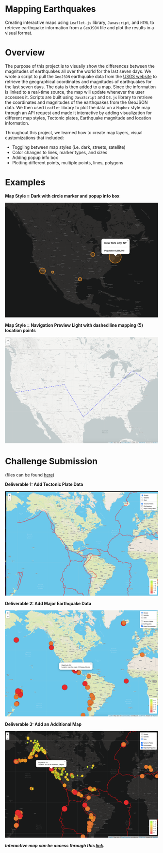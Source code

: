 # Mapping Earthquakes
Creating interactive maps using `Leaflet.js` library, `Javascript`, and `HTML` to retrieve earthquake information from a `GeoJSON` file and plot the results in a visual format.

# Overview

The purpose of this project is to visually show the differences between the magnitudes of earthquakes all over the world for the last seven days. We wrote a script to pull the `GeoJSON` earthquake data from the [USGS website](https://earthquake.usgs.gov/earthquakes/feed/v1.0/geojson.php) to retrieve the geographical coordinates and magnitudes of earthquakes for the last seven days. The data is then added to a map. Since the information is linked to a real-time source, the map will update whenever the user accesses it. Scripts are built using  `JavaScript` and `D3.js` library to retrieve the coordinates and magnitudes of the earthquakes from the GeoJSON data. We then used `Leaflet` library to plot the data on a `Mapbox` style map through an API request and made it interactive by adding visualization for different map styles, Tectonic plates, Earthquake magnitude and location information. 

Throughout this project, we learned how to create map layers, visual customizations that included:

* Toggling between map styles (i.e. dark, streets, satellite)
* Color changes to lines, marker types, and sizes
* Adding popup info box
* Plotting different points, multiple points, lines, polygons

# Examples

**Map Style = Dark with circle marker and popup info box**

![darkpop](https://github.com/amylio/MappingEarthquakes/blob/main/Earthquake_Challenge/Images/DarkPOP.png)

**Map Style = Navigation Preview Light with dashed line mapping (5) location points**

![dashed](https://github.com/amylio/MappingEarthquakes/blob/main/Earthquake_Challenge/Images/DashedLines.png)

# Challenge Submission 
(files can be found [here](https://github.com/amylio/MappingEarthquakes/tree/main/Earthquake_Challenge))

**Deliverable 1: Add Tectonic Plate Data**

![tect](https://github.com/amylio/MappingEarthquakes/blob/main/Earthquake_Challenge/Images/DEL1-Tectonic.png)

**Deliverable 2: Add Major Earthquake Data**

![MajorEQ](https://github.com/amylio/MappingEarthquakes/blob/main/Earthquake_Challenge/Images/DEL2-MajorEQ.png)

**Deliverable 3: Add an Additional Map**

![AddMap](https://github.com/amylio/MappingEarthquakes/blob/main/Earthquake_Challenge/Images/DEL3-AddMap.png)

***Interactive map can be access through this [link](https://amylio.github.io/Interactive-Earthquake-Map/).***
